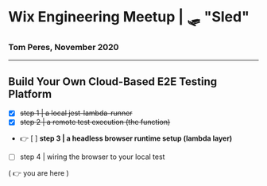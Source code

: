 # Wix Engineering Meetup | 🛷 "Sled"
### Tom Peres, November 2020

<hr />

## Build Your Own Cloud-Based E2E Testing Platform

- [x] ~~step 1 | a local jest-lambda-runner~~
- [x] ~~step 2 | a remote test execution (the function)~~
- 👉 [ ] **step 3 | a headless browser runtime setup (lambda layer)**
- [ ] step 4 | wiring the browser to your local test

( 👉 you are here )